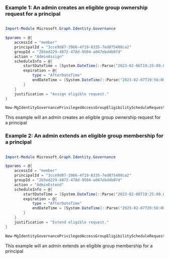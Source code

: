 ### Example 1: An admin creates an eligible group ownership request for a principal

```powershell

Import-Module Microsoft.Graph.Identity.Governance

$params = @{
	accessId = "member"
	principalId = "3cce9d87-3986-4f19-8335-7ed075408ca2"
	groupId = "2b5ed229-4072-478d-9504-a047ebd4b07d"
	action = "AdminAssign"
	scheduleInfo = @{
		startDateTime = [System.DateTime]::Parse("2023-02-06T19:25:00.000Z")
		expiration = @{
			type = "AfterDateTime"
			endDateTime = [System.DateTime]::Parse("2023-02-07T19:56:00.000Z")
		}
	}
	justification = "Assign eligible request."
}

New-MgIdentityGovernancePrivilegedAccessGroupEligibilityScheduleRequest -BodyParameter $params

```
This example will an admin creates an eligible group ownership request for a principal

### Example 2: An admin extends an eligible group membership for a principal

```powershell

Import-Module Microsoft.Graph.Identity.Governance

$params = @{
	accessId = "member"
	principalId = "3cce9d87-3986-4f19-8335-7ed075408ca2"
	groupId = "2b5ed229-4072-478d-9504-a047ebd4b07d"
	action = "AdminExtend"
	scheduleInfo = @{
		startDateTime = [System.DateTime]::Parse("2023-02-06T19:25:00.000Z")
		expiration = @{
			type = "AfterDateTime"
			endDateTime = [System.DateTime]::Parse("2023-02-07T20:56:00.000Z")
		}
	}
	justification = "Extend eligible request."
}

New-MgIdentityGovernancePrivilegedAccessGroupEligibilityScheduleRequest -BodyParameter $params

```
This example will an admin extends an eligible group membership for a principal


